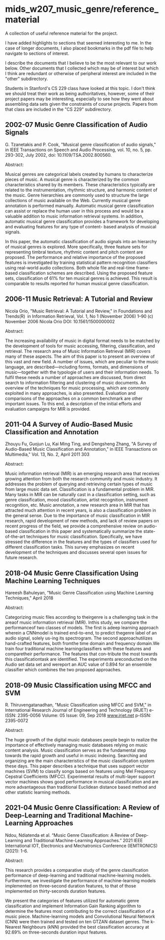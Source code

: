 # mids_w207_music_genre/reference_materialA collection of useful reference material for the project.I have added highlights to sections that seemed interesting to me.  In the case of longer documents, I also placed bookmarks in the pdf file to help navigate to sections of interest.I describe the documents that I believe to be the most relevant to our work below.  Other documents that I collected which may be of interest but which I think are redundant or otherwise of peripheral interest are included in the "other" subdirectory.Students in Stanford's CS 229 class have looked at this topic.  I don't think we should treat their work as being authoritatives, however, some of their project papers may be interesting, especially to see how they went about assembling data sets given the constraints of course projects. Papers from that class are included in the "CS 229" subdirectory.## 2002-07 Music Genre Classification of Audio SignalsG. Tzanetakis and P. Cook, "Musical genre classification of audio signals," in IEEE Transactions on Speech and Audio Processing, vol. 10, no. 5, pp. 293-302, July 2002, doi: 10.1109/TSA.2002.800560.Abstract:Musical genres are categorical labels created by humans to characterize pieces of music. A musical genre is characterized by the common characteristics shared by its members. These characteristics typically are related to the instrumentation, rhythmic structure, and harmonic content of the music. Genre hierarchies are commonly used to structure the large collections of music available on the Web. Currently musical genre annotation is performed manually. Automatic musical genre classification can assist or replace the human user in this process and would be a valuable addition to music information retrieval systems. In addition, automatic musical genre classification provides a framework for developing and evaluating features for any type of content- based analysis of musical signals.In this paper, the automatic classification of audio signals into an hierarchy of musical genres is explored. More specifically, three feature sets for representing timbral texture, rhythmic content and pitch content are proposed. The performance and relative importance of the proposed features is investigated by training statistical pattern recognition classifiers using real-world audio collections. Both whole file and real-time frame-based classification schemes are described. Using the proposed feature sets, classification of 61% for ten musical genres is achieved. This result is comparable to results reported for human musical genre classification.## 2006-11 Music Retrieval: A Tutorial and ReviewNicola Orio, "Music Retrieval: A Tutorial and Review," in Foundations and Trends(R) in Information Retrieval, Vol. 1, No 1 (November 2006) 1–90 (c) November 2006 Nicola Orio DOI: 10.1561/1500000002Abstract:The increasing availability of music in digital format needs to be matched by the development of tools for music accessing, filtering, classification, and retrieval. The research area of Music Information Retrieval (MIR) covers many of these aspects. The aim of this paper is to present an overview of this vast and new field. A number of issues, which are peculiar to the music language, are described—including forms, formats, and dimensions of music—together with the typologie of users and their information needs. To fulfil these needs a number of approaches are discussed, from direct search to information filtering and clustering of music documents. An overview of the techniques for music processing, which are commonly exploited in many approaches, is also presented. Evaluation and comparisons of the approaches on a common benchmark are other important issues. To this end, a description of the initial efforts and evaluation campaigns for MIR is provided.## 2011-04 A Survey of Audio-Based Music Classification and AnnotationZhouyu Fu, Guojun Lu, Kai Ming Ting, and Dengsheng Zhang, "A Survey of Audio-Based Music Classification and Annotation," in IEEE Transactions on Multimedia," Vol. 13, No. 2, April 2011 303Abstract: Music information retrieval (MIR) is an emerging research area that receives growing attention from both the research community and music industry. It addresses the problem of querying and retrieving certain types of music from large music data set. Classification is a fundamental problem in MIR. Many tasks in MIR can be naturally cast in a classification setting, such as genre classification, mood classification, artist recognition, instrument recognition, etc. Music annotation, a new research area in MIR that has attracted much attention in recent years, is also a classification problem in the general sense. Due to the importance of music classification in MIR research, rapid development of new methods, and lack of review papers on recent progress of the field, we provide a comprehensive review on audio-based classification in this paper and systematically summarize the state-of-the-art techniques for music classification. Specifically, we have stressed the difference in the features and the types of classifiers used for different classification tasks. This survey emphasizes on recent development of the techniques and discusses several open issues for future research.## 2018-04 Music Genre Classification Using Machine Learning TechniquesHareesh Bahuleyan, "Music Genre Classification using Machine Learning Techniques," April 2018Abstract:Categorizing music files according to theirgenre is a challenging task in the areaof music information retrieval (MIR). Inthis study, we compare the performanceof two classes of models. The first is adeep learning approach wherein a CNNmodel is trained end-to-end, to predict thegenre label of an audio signal, solely us-ing its spectrogram. The second approachutilizes hand-crafted features, both fromthe time domain and frequency domain.We train four traditional machine learningclassifiers with these features and comparetheir performance. The features that con-tribute the most towards this classificationtask are identified. The experiments areconducted on the Audio set data set and wereport an AUC value of 0.894 for an ensemble classifier which combines the two proposed approaches. ## 2018-09 Music Classification using MFCC and SVMR. Thiruvengatanadhan, "Music Classification using MFCC and SVM," in International Research Journal of Engineering and Technology (IRJET) e-ISSN: 2395-0056 Volume: 05 Issue: 09, Sep 2018 www.irjet.net p-ISSN: 2395-0072Abstract:The huge growth of the digital music databases people begin to realize the importance of effectively managing music databases relying on music content analysis. Music classification serves as the fundamental step towards the rapid growth and useful in music indexing. Searching and organizing are the main characteristics of the music classification system these days. This paper describes a technique that uses support vector machines (SVM) to classify songs based on features using Mel Frequency Cepstral Coefficients (MFCC). Experimental results of multi-layer support vector machines shows good performance in musical classification and are more advantageous than traditional Euclidean distance based method and other statistic learning methods.## 2021-04 Music Genre Classification: A Review of Deep-Learning and Traditional Machine-Learning ApproachesNdou, Ndiatenda et al. “Music Genre Classification: A Review of Deep-Learning and Traditional Machine-Learning Approaches.” 2021 IEEE International IOT, Electronics and Mechatronics Conference (IEMTRONICS) (2021): 1-6.Abstract: This research provides a comparative study of the genre classification performance of deep-learning and traditional machine-learning models. Furthermore, we investigate the performance of machine-learning models implemented on three-second duration features, to that of those implemented on thirty-seconds duration features. We present the categories of features utilized for automatic genre classification and implement Information Gain Ranking algorithm to determine the features most contributing to the correct classification of a music piece. Machine-learning models and Convolutional Neural Network (CNN) were then trained and tested on ten GTZAN dataset genres. The k-Nearest Neighbours (kNN) provided the best classification accuracy at 92.69% on three-seconds duration input features.